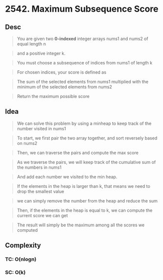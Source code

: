 # 2542. Maximum Subsequence Score

## Desc

> You are given two **0-indexed** integer arrays nums1 and nums2 of equal length n

> and a positive integer k.

> You must choose a subsequence of indices from nums1 of length k

> For chosen indices, your score is defined as

> The sum of the selected elements from nums1 multiplied with the minimum of the selected elements from nums2

> Return the maximum possible score

## Idea

> We can solve this problem by using a minheap to keep track of the number visited in nums1

> To start, we first pair the two array together, and sort reversely based on nums2

> Then, we can traverse the pairs and compute the max score

> As we traverse the pairs, we will keep track of the cumulative sum of the numbers in nums1

> And add each number we visited to the min heap.

> If the elements in the heap is larger than k, that means we need to drop the smallest value

> we can simply remove the number from the heap and reduce the sum

> Then, if the elements in the heap is equal to k, we can compute the current score we can get

> The result will simply be the maximum among all the scores we computed

## Complexity

### TC: O(nlogn)

### SC: O(k)